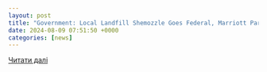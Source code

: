 ```yaml
---
layout: post
title: "Government: Local Landfill Shemozzle Goes Federal, Marriott Parking Appeal Nixed Again, City Plans Web Service Outage - The Corvallis Advocate"
date: 2024-08-09 07:51:50 +0000
categories: [news]
---
```


[Читати далі](https://www.corvallisadvocate.com/2024/government-local-landfill-shemozzle-goes-federal-marriott-parking-appeal-nixed-again-city-plans-web-service-outage/)
